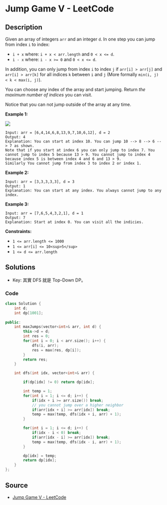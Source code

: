 # Jump Game V - LeetCode

## Description

Given an array of integers `arr` and an integer `d`. In one step you can jump from index `i` to index:

-   `i + x` where: `i + x < arr.length` and `0 < x <= d`.
-   `i - x` where: `i - x >= 0` and `0 < x <= d`.

In addition, you can only jump from index `i` to index `j` if `arr[i] > arr[j]` and `arr[i] > arr[k]` for all indices `k` between `i` and `j` (More formally `min(i, j) < k < max(i, j)`).

You can choose any index of the array and start jumping. Return _the maximum number of indices_ you can visit.

Notice that you can not jump outside of the array at any time.

**Example 1:**

![](https://assets.leetcode.com/uploads/2020/01/23/meta-chart.jpeg)

```
Input: arr = [6,4,14,6,8,13,9,7,10,6,12], d = 2
Output: 4
Explanation: You can start at index 10. You can jump 10 --> 8 --> 6 --> 7 as shown.
Note that if you start at index 6 you can only jump to index 7. You cannot jump to index 5 because 13 > 9. You cannot jump to index 4 because index 5 is between index 4 and 6 and 13 > 9.
Similarly You cannot jump from index 3 to index 2 or index 1.

```

**Example 2:**

```
Input: arr = [3,3,3,3,3], d = 3
Output: 1
Explanation: You can start at any index. You always cannot jump to any index.

```

**Example 3:**

```
Input: arr = [7,6,5,4,3,2,1], d = 1
Output: 7
Explanation: Start at index 0. You can visit all the indicies. 

```

**Constraints:**

-   `1 <= arr.length <= 1000`
-   `1 <= arr[i] <= 10<sup>5</sup>`
-   `1 <= d <= arr.length`

## Solutions 

- Key: 其實 DFS 就是 Top-Down DP。

### Code

```cpp
class Solution {
    int d;
    int dp[1001];
    
public:
    int maxJumps(vector<int>& arr, int d) {
        this->d = d;
        int res = 0;
        for(int i = 0; i < arr.size(); i++) {
            dfs(i, arr);
            res = max(res, dp[i]);
        }
        return res;
    }

    int dfs(int idx, vector<int>& arr) {

        if(dp[idx] != 0) return dp[idx];

        int temp = 1;
        for(int i = 1; i <= d; i++) {
            if(idx + i >= arr.size()) break;
            // you cannot jump over a higher neighbor
            if(arr[idx + i] >= arr[idx]) break;
            temp = max(temp, dfs(idx + i, arr) + 1);
        }

        for(int i = 1; i <= d; i++) {
            if(idx - i < 0) break;
            if(arr[idx - i] >= arr[idx]) break;
            temp = max(temp, dfs(idx - i, arr) + 1);
        }

        dp[idx] = temp;
        return dp[idx];
    }
};
```

## Source
- [Jump Game V - LeetCode](https://leetcode.com/problems/jump-game-v/)